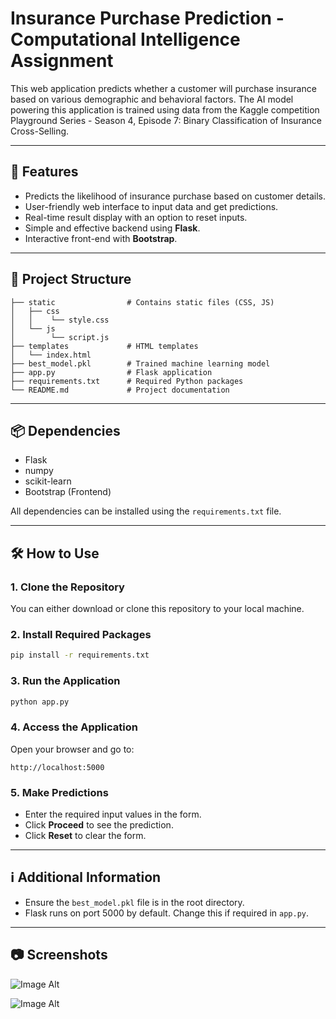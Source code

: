 # Insurance Purchase Prediction - Computational Intelligence Assignment

This web application predicts whether a customer will purchase insurance based on various demographic and behavioral factors. The AI model powering this application is trained using data from the Kaggle competition Playground Series - Season 4, Episode 7: Binary Classification of Insurance Cross-Selling.

---

## 🚀 Features

- Predicts the likelihood of insurance purchase based on customer details.
- User-friendly web interface to input data and get predictions.
- Real-time result display with an option to reset inputs.
- Simple and effective backend using **Flask**.
- Interactive front-end with **Bootstrap**.

---

## 📂 Project Structure

```
├── static                # Contains static files (CSS, JS)
│   ├── css
│   │    └── style.css
│   └── js
│        └── script.js
├── templates             # HTML templates
│   └── index.html
├── best_model.pkl        # Trained machine learning model
├── app.py                # Flask application
├── requirements.txt      # Required Python packages
└── README.md             # Project documentation
```

---

## 📦 Dependencies

- Flask
- numpy
- scikit-learn
- Bootstrap (Frontend)

All dependencies can be installed using the `requirements.txt` file.

---

## 🛠️ How to Use

### 1. Clone the Repository

You can either download or clone this repository to your local machine.

### 2. Install Required Packages

```bash
pip install -r requirements.txt
```

### 3. Run the Application

```bash
python app.py
```

### 4. Access the Application

Open your browser and go to:

```
http://localhost:5000
```

### 5. Make Predictions

- Enter the required input values in the form.
- Click **Proceed** to see the prediction.
- Click **Reset** to clear the form.

---

## ℹ️ Additional Information

- Ensure the `best_model.pkl` file is in the root directory.
- Flask runs on port 5000 by default. Change this if required in `app.py`.

---

## 📷 Screenshots

![Image Alt](https://github.com/SohanEdiri/PII-Detection-System/blob/5f3515a2a778c37f764213534b9c44e6ac8cd604/Screenshot%202025-02-26%20191705.png)

![Image Alt](https://github.com/SohanEdiri/PII-Detection-System/blob/5f3515a2a778c37f764213534b9c44e6ac8cd604/Screenshot%202025-02-26%20192817.png)
